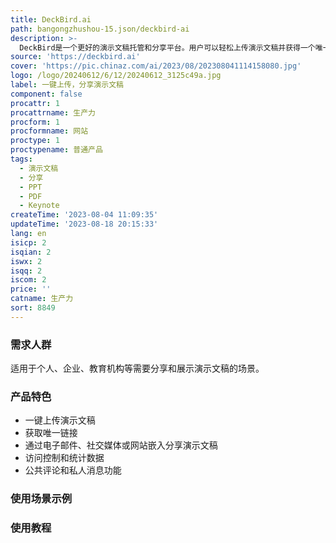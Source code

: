 ```yaml
---
title: DeckBird.ai
path: bangongzhushou-15.json/deckbird-ai
description: >-
  DeckBird是一个更好的演示文稿托管和分享平台。用户可以轻松上传演示文稿并获得一个唯一的链接，然后可以通过电子邮件、社交媒体或嵌入到网站中分享演示文稿。DeckBird提供访问控制、统计数据、公共评论和私人消息等功能，以确保演示文稿的安全性和互动性。DeckBird适用于各种场景，帮助用户更便捷地分享和展示演示文稿。
source: 'https://deckbird.ai'
cover: 'https://pic.chinaz.com/ai/2023/08/202308041114158080.jpg'
logo: /logo/20240612/6/12/20240612_3125c49a.jpg
label: 一键上传，分享演示文稿
component: false
procattr: 1
procattrname: 生产力
procform: 1
procformname: 网站
proctype: 1
proctypename: 普通产品
tags:
  - 演示文稿
  - 分享
  - PPT
  - PDF
  - Keynote
createTime: '2023-08-04 11:09:35'
updateTime: '2023-08-18 20:15:33'
lang: en
isicp: 2
isqian: 2
iswx: 2
isqq: 2
iscom: 2
price: ''
catname: 生产力
sort: 8849
---
```




### 需求人群
适用于个人、企业、教育机构等需要分享和展示演示文稿的场景。

### 产品特色
- 一键上传演示文稿
- 获取唯一链接
- 通过电子邮件、社交媒体或网站嵌入分享演示文稿
- 访问控制和统计数据
- 公共评论和私人消息功能

### 使用场景示例


### 使用教程


  
